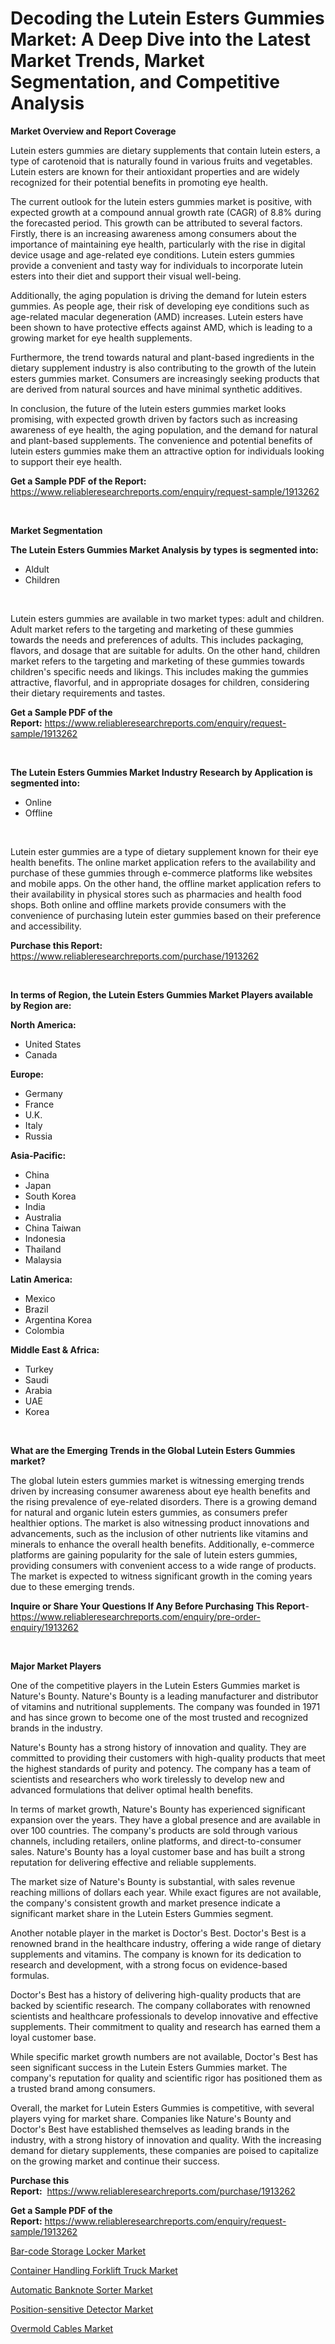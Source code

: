 <p><h1>Decoding the Lutein Esters Gummies Market: A Deep Dive into the Latest Market Trends, Market Segmentation, and Competitive Analysis</h1></p><p><strong>Market Overview and Report Coverage</strong></p>
<p><p>Lutein esters gummies are dietary supplements that contain lutein esters, a type of carotenoid that is naturally found in various fruits and vegetables. Lutein esters are known for their antioxidant properties and are widely recognized for their potential benefits in promoting eye health.</p><p>The current outlook for the lutein esters gummies market is positive, with expected growth at a compound annual growth rate (CAGR) of 8.8% during the forecasted period. This growth can be attributed to several factors. Firstly, there is an increasing awareness among consumers about the importance of maintaining eye health, particularly with the rise in digital device usage and age-related eye conditions. Lutein esters gummies provide a convenient and tasty way for individuals to incorporate lutein esters into their diet and support their visual well-being.</p><p>Additionally, the aging population is driving the demand for lutein esters gummies. As people age, their risk of developing eye conditions such as age-related macular degeneration (AMD) increases. Lutein esters have been shown to have protective effects against AMD, which is leading to a growing market for eye health supplements.</p><p>Furthermore, the trend towards natural and plant-based ingredients in the dietary supplement industry is also contributing to the growth of the lutein esters gummies market. Consumers are increasingly seeking products that are derived from natural sources and have minimal synthetic additives.</p><p>In conclusion, the future of the lutein esters gummies market looks promising, with expected growth driven by factors such as increasing awareness of eye health, the aging population, and the demand for natural and plant-based supplements. The convenience and potential benefits of lutein esters gummies make them an attractive option for individuals looking to support their eye health.</p></p>
<p><strong>Get a Sample PDF of the Report:</strong> <a href="https://www.reliableresearchreports.com/enquiry/request-sample/1913262">https://www.reliableresearchreports.com/enquiry/request-sample/1913262</a></p>
<p>&nbsp;</p>
<p><strong>Market Segmentation</strong></p>
<p><strong>The Lutein Esters Gummies Market Analysis by types is segmented into:</strong></p>
<p><ul><li>Aldult</li><li>Children</li></ul></p>
<p>&nbsp;</p>
<p><p>Lutein esters gummies are available in two market types: adult and children. Adult market refers to the targeting and marketing of these gummies towards the needs and preferences of adults. This includes packaging, flavors, and dosage that are suitable for adults. On the other hand, children market refers to the targeting and marketing of these gummies towards children's specific needs and likings. This includes making the gummies attractive, flavorful, and in appropriate dosages for children, considering their dietary requirements and tastes.</p></p>
<p><strong>Get a Sample PDF of the Report:</strong>&nbsp;<a href="https://www.reliableresearchreports.com/enquiry/request-sample/1913262">https://www.reliableresearchreports.com/enquiry/request-sample/1913262</a></p>
<p>&nbsp;</p>
<p><strong>The Lutein Esters Gummies Market Industry Research by Application is segmented into:</strong></p>
<p><ul><li>Online</li><li>Offline</li></ul></p>
<p>&nbsp;</p>
<p><p>Lutein ester gummies are a type of dietary supplement known for their eye health benefits. The online market application refers to the availability and purchase of these gummies through e-commerce platforms like websites and mobile apps. On the other hand, the offline market application refers to their availability in physical stores such as pharmacies and health food shops. Both online and offline markets provide consumers with the convenience of purchasing lutein ester gummies based on their preference and accessibility.</p></p>
<p><strong>Purchase this Report:</strong>&nbsp; <a href="https://www.reliableresearchreports.com/purchase/1913262">https://www.reliableresearchreports.com/purchase/1913262</a></p>
<p>&nbsp;</p>
<p><strong>In terms of Region, the Lutein Esters Gummies Market Players available by Region are:</strong></p>
<p>
    <p> <strong> North America: </strong>
        <ul>
            <li>United States</li>
            <li>Canada</li>
        </ul>
        </p> 
    <p> <strong> Europe: </strong>
        <ul>
            <li>Germany</li>
            <li>France</li>
            <li>U.K.</li>
            <li>Italy</li>
            <li>Russia</li>
        </ul>
        </p> 
    <p> <strong> Asia-Pacific: </strong>
        <ul>
            <li>China</li>
            <li>Japan</li>
            <li>South Korea</li>
            <li>India</li>
            <li>Australia</li>
            <li>China Taiwan</li>
            <li>Indonesia</li>
            <li>Thailand</li>
            <li>Malaysia</li>
        </ul>
        </p> 
    <p> <strong> Latin America: </strong>
        <ul>
            <li>Mexico</li>
            <li>Brazil</li>
            <li>Argentina Korea</li>
            <li>Colombia</li>
        </ul>
        </p> 
    <p> <strong> Middle East & Africa: </strong>
        <ul>
            <li>Turkey</li>
            <li>Saudi</li>
            <li>Arabia</li>
            <li>UAE</li>
            <li>Korea</li>
        </ul>
    </p>
    </p>
<p>&nbsp;</p>
<p><strong>What are the Emerging Trends in the Global Lutein Esters Gummies market?</strong></p>
<p><p>The global lutein esters gummies market is witnessing emerging trends driven by increasing consumer awareness about eye health benefits and the rising prevalence of eye-related disorders. There is a growing demand for natural and organic lutein esters gummies, as consumers prefer healthier options. The market is also witnessing product innovations and advancements, such as the inclusion of other nutrients like vitamins and minerals to enhance the overall health benefits. Additionally, e-commerce platforms are gaining popularity for the sale of lutein esters gummies, providing consumers with convenient access to a wide range of products. The market is expected to witness significant growth in the coming years due to these emerging trends.</p></p>
<p><strong>Inquire or Share Your Questions If Any Before Purchasing This Report</strong>- <a href="https://www.reliableresearchreports.com/enquiry/pre-order-enquiry/1913262">https://www.reliableresearchreports.com/enquiry/pre-order-enquiry/1913262</a></p>
<p>&nbsp;</p>
<p><strong>Major Market Players</strong></p>
<p><p>One of the competitive players in the Lutein Esters Gummies market is Nature's Bounty. Nature's Bounty is a leading manufacturer and distributor of vitamins and nutritional supplements. The company was founded in 1971 and has since grown to become one of the most trusted and recognized brands in the industry.</p><p>Nature's Bounty has a strong history of innovation and quality. They are committed to providing their customers with high-quality products that meet the highest standards of purity and potency. The company has a team of scientists and researchers who work tirelessly to develop new and advanced formulations that deliver optimal health benefits.</p><p>In terms of market growth, Nature's Bounty has experienced significant expansion over the years. They have a global presence and are available in over 100 countries. The company's products are sold through various channels, including retailers, online platforms, and direct-to-consumer sales. Nature's Bounty has a loyal customer base and has built a strong reputation for delivering effective and reliable supplements.</p><p>The market size of Nature's Bounty is substantial, with sales revenue reaching millions of dollars each year. While exact figures are not available, the company's consistent growth and market presence indicate a significant market share in the Lutein Esters Gummies segment.</p><p>Another notable player in the market is Doctor's Best. Doctor's Best is a renowned brand in the healthcare industry, offering a wide range of dietary supplements and vitamins. The company is known for its dedication to research and development, with a strong focus on evidence-based formulas.</p><p>Doctor's Best has a history of delivering high-quality products that are backed by scientific research. The company collaborates with renowned scientists and healthcare professionals to develop innovative and effective supplements. Their commitment to quality and research has earned them a loyal customer base.</p><p>While specific market growth numbers are not available, Doctor's Best has seen significant success in the Lutein Esters Gummies market. The company's reputation for quality and scientific rigor has positioned them as a trusted brand among consumers.</p><p>Overall, the market for Lutein Esters Gummies is competitive, with several players vying for market share. Companies like Nature's Bounty and Doctor's Best have established themselves as leading brands in the industry, with a strong history of innovation and quality. With the increasing demand for dietary supplements, these companies are poised to capitalize on the growing market and continue their success.</p></p>
<p><strong>Purchase this Report:</strong>&nbsp;&nbsp;<a href="https://www.reliableresearchreports.com/purchase/1913262">https://www.reliableresearchreports.com/purchase/1913262</a></p>
<p></p>
<p><strong>Get a Sample PDF of the Report:</strong>&nbsp;<a href="https://www.reliableresearchreports.com/enquiry/request-sample/1913262">https://www.reliableresearchreports.com/enquiry/request-sample/1913262</a></p>
<p><p><a href="https://github.com/gdfhhhj/Market-Research-Report-List-1/blob/main/bar-code-storage-locker-market.md">Bar-code Storage Locker Market</a></p><p><a href="https://medium.com/@aashish.reportprime2/container-handling-forklift-truck-market-trends-and-market-analysis-forecasted-for-period-2023-2030-9aaedf81b204">Container Handling Forklift Truck Market</a></p><p><a href="https://github.com/luckyshygirl/Market-Research-Report-List-1/blob/main/automatic-banknote-sorter-market.md">Automatic Banknote Sorter Market</a></p><p><a href="https://medium.com/@krish.reportprime/position-sensitive-detector-market-research-report-its-history-and-forecast-2023-to-2030-fb6f851d17ea">Position-sensitive Detector Market</a></p><p><a href="https://medium.com/@kimzemlak1955/decoding-overmold-cables-market-metrics-market-share-trends-and-growth-patterns-a4f65359c53b">Overmold Cables Market</a></p></p>